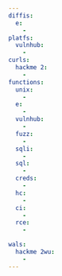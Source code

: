 ```yaml
---
diffis:
  e:
    -
platfs:
  vulnhub:
    -
curls:
  hackme 2:
    -
functions:
  unix:
    -
  e:
    -
  vulnhub:
    -
  fuzz:
    -
  sqli:
    -
  sql:
    -
  creds:
    -
  hc:
    -
  ci:
    -
  rce:
    -

wals:
  hackme 2wu:
    -
---
```

